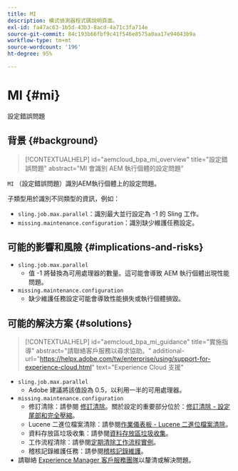 ```yaml
---
title: MI
description: 模式偵測器程式碼說明頁面。
exl-id: fa47ac63-1b5d-43b3-8acd-4a71c3fa714e
source-git-commit: 84c193b66fbf9c41f546e8575a0aa17e94043b9a
workflow-type: tm+mt
source-wordcount: '196'
ht-degree: 95%

---
```


# MI {#mi}

設定錯誤問題

## 背景 {#background}

>[!CONTEXTUALHELP]
>id="aemcloud_bpa_mi_overview"
>title="設定錯誤問題"
>abstract="MI 會識別 AEM 執行個體的設定問題"

`MI` （設定錯誤問題）識別AEM執行個體上的設定問題。

子類型用於識別不同類型的資訊，例如：

* `sling.job.max.parallel`：識別最大並行設定為 -1 的 Sling 工作。
* `missing.maintenance.configuration`：識別缺少維護任務設定。

## 可能的影響和風險 {#implications-and-risks}

* `sling.job.max.parallel`
   * 值 -1 將替換為可用處理器的數量。這可能會導致 AEM 執行個體出現性能問題。
* `missing.maintenance.configuration`
   * 缺少維護任務設定可能會導致性能損失或執行個體損毀。

## 可能的解決方案 {#solutions}

>[!CONTEXTUALHELP]
>id="aemcloud_bpa_mi_guidance"
>title="實施指導"
>abstract="請聯絡客戶服務以尋求協助。"
>additional-url="https://helpx.adobe.com/tw/enterprise/using/support-for-experience-cloud.html" text="Experience Cloud 支援"

* `sling.job.max.parallel`
   * Adobe 建議將該值設為 0.5，以利用一半的可用處理器。
* `missing.maintenance.configuration`
   * 修訂清除：請參閱 [修訂清除](https://experienceleague.adobe.com/zh-hant/docs/experience-manager-65/content/implementing/deploying/deploying/revision-cleanup)。關於設定的重要部分位於：[修訂清除 - 設定尾部和完全壓縮](https://experienceleague.adobe.com/zh-hant/docs/experience-manager-65/content/implementing/deploying/deploying/revision-cleanup)。
   * Lucene 二進位檔案清除：請參閱[作業儀表板 - Lucene 二進位檔案清除](https://experienceleague.adobe.com/zh-hant/docs/experience-manager-65/content/sites/administering/operations/operations-dashboard#lucene-binaries-cleanup)。
   * 資料存放區垃圾收集：請參閱[資料存放區垃圾收集](https://experienceleague.adobe.com/zh-hant/docs/experience-manager-65/content/sites/administering/operations/data-store-garbage-collection)。
   * 工作流程清除：請參閱[定期清除工作流程實例](https://experienceleague.adobe.com/zh-hant/docs/experience-manager-65/content/sites/administering/operations/workflows-administering#regular-purging-of-workflow-instances)。
   * 稽核記錄維護任務：請參閱[稽核記錄維護](https://experienceleague.adobe.com/zh-hant/docs/experience-manager-65/content/sites/administering/operations/operations-audit-log)。
* 請聯絡 [Experience Manager 客戶服務團隊](https://helpx.adobe.com/tw/enterprise/using/support-for-experience-cloud.html)以釐清或解決問題。

